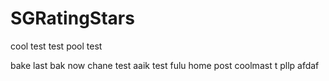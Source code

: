 # SGRatingStars

cool
test
test
pool
test

bake
last
bak
now
chane
test
aaik
test
fulu
home
post
coolmast
t
pllp
afdaf
